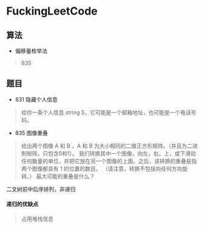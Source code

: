# FuckingLeetCode

算法
-----
- 偏移量枚举法
> 835


题目
------
- 831 隐藏个人信息
> 给你一条个人信息 string S，它可能是一个邮箱地址，也可能是一个电话号码。
- 835 图像重叠 
> 给出两个图像 A 和 B ，A 和 B 为大小相同的二维正方形矩阵。（并且为二进制矩阵，只包含0和1）。
  我们转换其中一个图像，向左，右，上，或下滑动任何数量的单位，并把它放在另一个图像的上面。之后，该转换的重叠是指两个图像都具有 1 的位置的数目。
  （请注意，转换不包括向任何方向旋转。）
  最大可能的重叠是什么？



二叉树前中后序排列，非递归
#### 递归的优缺点
>占用堆栈信息
